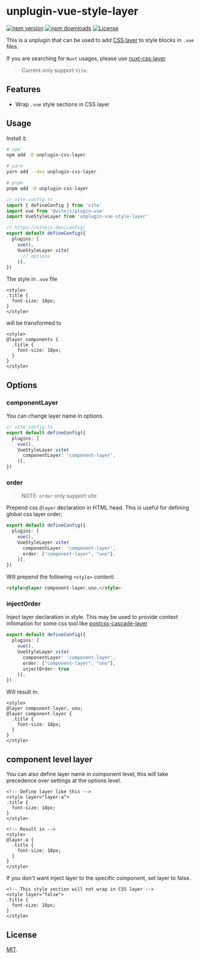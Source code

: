 # unplugin-vue-style-layer
[![npm version][npm-version-src]][npm-version-href]
[![npm downloads][npm-downloads-src]][npm-downloads-href]
[![License][license-src]][license-href]

This is a unplugin that can be used to add [CSS layer](https://developer.mozilla.org/en-US/docs/Web/CSS/@layer) to style blocks in `.vue` files.

If you are searching for `Nuxt` usages, please use [nuxt-css-layer](https://github.com/shunnNet/vue-style-layer/tree/main/packages/nuxt-css-layer#readme)

> Current only support `Vite`.

## Features
- Wrap `.vue` style sections in CSS layer

## Usage
Install it.
```sh
# npm
npm add -D unplugin-css-layer

# yarn
yarn add --dev unplugin-css-layer

# pnpm
pnpm add -D unplugin-css-layer
```

```ts
// vite.config.ts
import { defineConfig } from 'vite'
import vue from '@vitejs/plugin-vue'
import VueStyleLayer from 'unplugin-vue-style-layer'

// https://vitejs.dev/config/
export default defineConfig({
  plugins: [
    vue(), 
    VueStyleLayer.vite(
      // options
    )],
})

```

The style in `.vue` file

```vue
<style>
.title {
  font-size: 18px;
}
</style>
```

will be transformed to

```vue
<style>
@layer components {
  .title {
    font-size: 18px;
  }
}
</style>
```

## Options

### componentLayer
You can change layer name in options.

```ts
// vite.config.ts
export default defineConfig({
  plugins: [
    vue(), 
    VueStyleLayer.vite(
      componentLayer: 'component-layer',
    )],
})
```

### order
> NOTE: `order` only support vite

Prepend css `@layer` declaration in HTML head. This is useful for defining global css layer order;

```ts
export default defineConfig({
  plugins: [
    vue(), 
    VueStyleLayer.vite(
      componentLayer: 'component-layer',
      order: ["component-layer", "uno"],
    )],
})
```

Will prepend the following `<style>` content:

```html
<style>@layer component-layer,uno;</style>
```


### injectOrder
Inject layer declaration in style. This may be used to provide context infomation for some css tool like [postcss-cascade-layer](https://www.npmjs.com/package/@csstools/postcss-cascade-layers)

```ts
export default defineConfig({
  plugins: [
    vue(), 
    VueStyleLayer.vite(
      componentLayer: 'component-layer',
      order: ["component-layer", "uno"],
      injectOrder: true
    )],
})
```

Will result in:

```vue
<style>
@layer component-layer, uno;
@layer component-layer {
  .title {
    font-size: 18px;
  }
}
</style>
```

## component level layer
You can also define layer name in component level, this will take precedence over settings at the options level.

```vue
<!-- Define layer like this -->
<style layer="layer-a">
.title {
  font-size: 18px;
}
</style>

<!-- Result in -->
<style>
@layer-a {
  .title {
    font-size: 18px;
  }
}
</style>
```

If you don't want inject layer to the specific component, set layer to false.

```vue
<!-- This style section will not wrap in CSS layer -->
<style layer="false">
.title {
  font-size: 18px;
}
</style>
```

## License

[MIT](LICENSE).

<!-- Badges -->
[npm-version-src]: https://img.shields.io/npm/v/unplugin-vue-style-layer/latest.svg?style=flat&colorA=18181B&colorB=28CF8D
[npm-version-href]: https://npmjs.com/package/unplugin-vue-style-layer

[npm-downloads-src]: https://img.shields.io/npm/dm/unplugin-vue-style-layer.svg?style=flat&colorA=18181B&colorB=28CF8D
[npm-downloads-href]: https://npmjs.com/package/unplugin-vue-style-layer

[license-src]: https://img.shields.io/npm/l/unplugin-vue-style-layer.svg?style=flat&colorA=18181B&colorB=28CF8D
[license-href]: https://npmjs.com/package/unplugin-vue-style-layer
